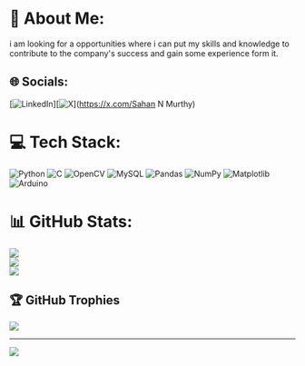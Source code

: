 # 💫 About Me:
i am looking for a opportunities where i can put my skills and knowledge to contribute to the company's success and gain some experience form it.


## 🌐 Socials:
[![LinkedIn](https://www.linkedin.com/in/sahan-n-murthy)][![X](https://x.com/SahanNMurthy?t=IR9dWZhEfLpcKa78Ot0Y_g&s=08)](https://x.com/Sahan N Murthy) 

# 💻 Tech Stack:
![Python](https://img.shields.io/badge/python-3670A0?style=for-the-badge&logo=python&logoColor=ffdd54) ![C](https://img.shields.io/badge/c-%2300599C.svg?style=for-the-badge&logo=c&logoColor=white) ![OpenCV](https://img.shields.io/badge/opencv-%23white.svg?style=for-the-badge&logo=opencv&logoColor=white) ![MySQL](https://img.shields.io/badge/mysql-4479A1.svg?style=for-the-badge&logo=mysql&logoColor=white) ![Pandas](https://img.shields.io/badge/pandas-%23150458.svg?style=for-the-badge&logo=pandas&logoColor=white) ![NumPy](https://img.shields.io/badge/numpy-%23013243.svg?style=for-the-badge&logo=numpy&logoColor=white) ![Matplotlib](https://img.shields.io/badge/Matplotlib-%23ffffff.svg?style=for-the-badge&logo=Matplotlib&logoColor=black) ![Arduino](https://img.shields.io/badge/-Arduino-00979D?style=for-the-badge&logo=Arduino&logoColor=white)
# 📊 GitHub Stats:
![](https://github-readme-stats.vercel.app/api?username=SahanMurthy&theme=dark&hide_border=false&include_all_commits=false&count_private=false)<br/>
![](https://github-readme-streak-stats.herokuapp.com/?user=SahanMurthy&theme=dark&hide_border=false)<br/>
![](https://github-readme-stats.vercel.app/api/top-langs/?username=SahanMurthy&theme=dark&hide_border=false&include_all_commits=false&count_private=false&layout=compact)

## 🏆 GitHub Trophies
![](https://github-profile-trophy.vercel.app/?username=SahanMurthy&theme=radical&no-frame=false&no-bg=true&margin-w=4)

---
[![](https://visitcount.itsvg.in/api?id=SahanMurthy&icon=0&color=0)](https://visitcount.itsvg.in)


